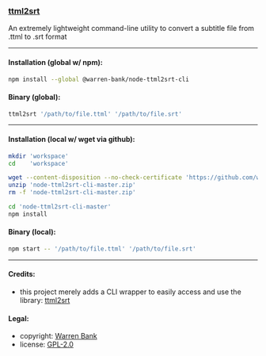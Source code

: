 ### [ttml2srt](https://github.com/warren-bank/node-ttml2srt-cli)

An extremely lightweight command-line utility to convert a subtitle file from .ttml to .srt format

- - - -

#### Installation (global w/ npm):

```bash
npm install --global @warren-bank/node-ttml2srt-cli
```

#### Binary (global):

```bash
ttml2srt '/path/to/file.ttml' '/path/to/file.srt'
```

- - - -

#### Installation (local w/ wget via github):

```bash
mkdir 'workspace'
cd    'workspace'

wget --content-disposition --no-check-certificate 'https://github.com/warren-bank/node-ttml2srt-cli/archive/master.zip'
unzip 'node-ttml2srt-cli-master.zip'
rm -f 'node-ttml2srt-cli-master.zip'

cd 'node-ttml2srt-cli-master'
npm install
```

#### Binary (local):

```bash
npm start -- '/path/to/file.ttml' '/path/to/file.srt'
```

- - - -

#### Credits:

* this project merely adds a CLI wrapper to easily access and use the library: [ttml2srt](https://github.com/seiya-npm/ttml2srt)

#### Legal:

* copyright: [Warren Bank](https://github.com/warren-bank)
* license: [GPL-2.0](https://www.gnu.org/licenses/old-licenses/gpl-2.0.txt)
